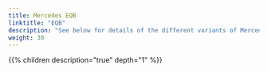 ```yaml
---
title: Mercedes EQB
linktitle: "EQB"
description: "See below for details of the different variants of Mercedes EQB"
weight: 30
---
```

{{% children description="true" depth="1" %}}
